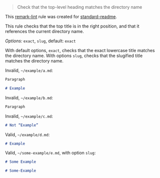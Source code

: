 > Check that the top-level heading matches the directory name

This [remark-lint](https://github.com/wooorm/remark-lint) rule was created for [standard-readme](//github.com/RichardLitt/standard-readme).

This rule checks that the top title is in the right position, and that it references the current directory name.

_Options:_ `exact`, `slug`, default: `exact`

With default options, `exact`, checks that the exact lowercase title matches the directory name.
With options `slug`, checks that the slugified title matches the directory name.

Invalid, `~/example/a.md`:

```markdown
Paragraph

# Example
```

Invalid, `~/example/b.md`:

```markdown
Paragraph
```

Invalid, `~/example/c.md`:

```markdown
# Not “Example”
```

Valid, `~/example/d.md`:

```markdown
# Example
```

Valid, `~/some-example/e.md`, with option `slug`:

```markdown
# Some Example
```

```markdown
# Some-Example
```
